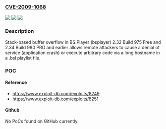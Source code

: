 ### [CVE-2009-1068](https://cve.mitre.org/cgi-bin/cvename.cgi?name=CVE-2009-1068)
![](https://img.shields.io/static/v1?label=Product&message=n%2Fa&color=blue)
![](https://img.shields.io/static/v1?label=Version&message=n%2Fa&color=blue)
![](https://img.shields.io/static/v1?label=Vulnerability&message=n%2Fa&color=brighgreen)

### Description

Stack-based buffer overflow in BS.Player (bsplayer) 2.32 Build 975 Free and 2.34 Build 980 PRO and earlier allows remote attackers to cause a denial of service (application crash) or execute arbitrary code via a long hostname in a .bsl playlist file.

### POC

#### Reference
- https://www.exploit-db.com/exploits/8249
- https://www.exploit-db.com/exploits/8251

#### Github
No PoCs found on GitHub currently.

